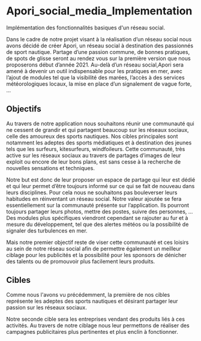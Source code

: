 # Apori_social_media_Implementation
Implémentation des fonctionnalités basiques d'un réseau social.

Dans le cadre de notre projet visant à la réalisation d’un réseau social nous avons décidé de créer Apori, un réseau social à destination des passionnés de sport nautique. Partage d’une passion commune, de bonnes pratiques, de spots de glisse seront au rendez vous sur la première version que nous proposerons début d’année 2021. Au-delà d’un réseau social,Apori sera amené à devenir un outil indispensable pour les pratiques en mer, avec l’ajout de modules tel que la visibilité des marées, l’accès à des services météorologiques locaux, la mise en place d’un signalement de vague forte, …

## Objectifs

Au travers de notre application nous souhaitons réunir une communauté qui ne cessent de grandir et qui partagent beaucoup sur les réseaux sociaux, celle des amoureux des sports nautiques. Nos cibles principales sont notamment les adeptes des sports médiatiques et à destination des jeunes tels que les surfeurs, kitesurfeurs, windfoileurs. Cette communauté, très active sur les réseaux sociaux au travers de partages d’images de leur exploit ou encore de leur bons plans, est sans cesse à la recherche de nouvelles sensations et techniques.

Notre but est donc de leur proposer un espace de partage qui leur est dédié et qui leur permet d’être toujours informé sur ce qui se fait de nouveau dans leurs disciplines. Pour cela nous ne souhaitons pas bouleverser leurs habitudes en réinventant un réseau social. Notre valeur ajoutée se fera essentiellement sur la communauté présente sur l’application. Ils pourront toujours partager leurs photos, mettre des postes, suivre des personnes, … Des modules plus spécifiques viendront cependant se rajouter au fur et à mesure du développement, tel que des alertes météos ou la possibilité de signaler des turbulences en mer.

Mais notre premier objectif reste de viser cette communauté et ces loisirs au sein de notre réseau social afin de permettre également un meilleur ciblage pour les publicités et la possibilité pour les sponsors de dénicher des talents ou de promouvoir plus facilement leurs produits.

## Cibles

Comme nous l'avons vu précédemment, la première de nos cibles représente les adeptes des sports nautiques et désirant partager leur passion sur les réseaux sociaux.

Notre seconde cible sera les entreprises vendant des produits liés à ces activités. Au travers de notre ciblage nous leur permettons de réaliser des campagnes publicitaires plus pertinentes et plus enclin à fonctionner.
